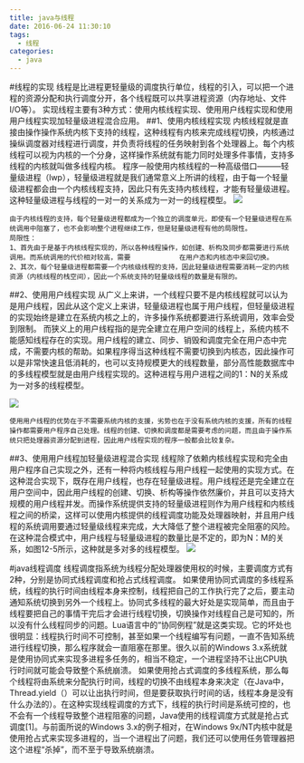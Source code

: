 ```yaml
---
title: java与线程
date: 2016-06-24 11:30:10
tags:
  - 线程
categories: 
  - java
---
```



#线程的实现
    线程是比进程更轻量级的调度执行单位，线程的引入，可以把一个进程的资源分配和执行调度分开，各个线程既可以共享进程资源（内存地址、文件I/O等）。
    实现线程主要有3种方式：使用内核线程实现、使用用户线程实现和使用用户线程实现加轻量级进程混合应用。
##1、使用内核线程实现
    内核线程就是直接由操作操作系统内核下支持的线程，这种线程有内核来完成线程切换，内核通过操纵调度器对线程进行调度，并负责将线程的任务映射到各个处理器上。每个内核线程可以视为内核的一个分身，这样操作系统就有能力同时处理多件事情，支持多线程的内核就叫做多线程内核。
    程序一般使用内核线程的一种高级借口———轻量级进程（lwp），轻量级进程就是我们通常意义上所讲的线程，由于每一个轻量级进程都会由一个内核线程支持，因此只有先支持内核线程，才能有轻量级进程。这种轻量级进程与线程的一对一的关系成为一对一的线程模型。
 ![](~/00055.jpg)
 
    由于内核线程的支持，每个轻量级进程都成为一个独立的调度单元，即使有一个轻量级进程在系统调用中阻塞了，也不会影响整个进程继续工作，但是轻量级进程有他的局限性。
    局限性：
    1、首先由于是基于内核线程实现的，所以各种线程操作，如创建、析构及同步都需要进行系统调用。而系统调用的代价相对较高，需要            在用户态和内核态中来回切换。
    2、其次，每个轻量级进程都需要一个内核级线程的支持，因此轻量级进程需要消耗一定的内核资源（内核线程的栈空间），因此一个系统支持的轻量级线程的数量是有限的。
##2、使用用户线程实现
    从广义上来讲，一个线程只要不是内核线程就可以认为是用户线程，因此从这个定义上来讲，轻量级进程也属于用户线程，但轻量级进程的实现始终是建立在系统内核之上的，许多操作系统都要进行系统调用，效率会受到限制。
    而狭义上的用户线程指的是完全建立在用户空间的线程上，系统内核不能感知线程存在的实现。用户线程的建立、同步、销毁和调度完全在用户态中完成，不需要内核的帮助。如果程序得当这种线程不需要切换到内核态，因此操作可以是非常快速且低消耗的，也可以支持规模更大的线程数量，部分高性能数据库中的多线程模型就是由用户线程实现的。这种进程与用户进程之间的1：N的关系成为一对多的线程模型。                             

![](~/12-52-54.jpg)

    使用用户线程的优势在于不需要系统内核的支援，劣势也在于没有系统内核的支援，所有的线程操作都需要用户程序自己处理。线程的创建、切换和调度都是需要考虑的问题，而且由于操作系统只把处理器资源分配到进程，因此用户线程实现的程序一般都会比较复杂。
##3、使用用户线程加轻量级进程混合实现
    线程除了依赖内核线程实现和完全由用户程序自己实现之外，还有一种将内核线程与用户线程一起使用的实现方式。在这种混合实现下，既存在用户线程，也存在轻量级进程。用户线程还是完全建立在用户空间中，因此用户线程的创建、切换、析构等操作依然廉价，并且可以支持大规模的用户线程并发。而操作系统提供支持的轻量级进程则作为用户线程和内核线程之间的桥梁，这样可以使用内核提供的线程调度功能及处理器映射，并且用户线程的系统调用要通过轻量级线程来完成，大大降低了整个进程被完全阻塞的风险。在这种混合模式中，用户线程与轻量级进程的数量比是不定的，即为N：M的关系，如图12-5所示，这种就是多对多的线程模型。
![](~/12-57-33.jpg)

#java线程调度
    线程调度指系统为线程分配处理器使用权的时候，主要调度方式有2种，分别是协同式线程调度和抢占式线程调度。
    如果使用协同式调度的多线程系统，线程的执行时间由线程本身来控制，线程把自己的工作执行完了之后，要主动通知系统切换到另外一个线程上。协同式多线程的最大好处是实现简单，而且由于线程要把自己的事情干完后才会进行线程切换，切换操作对线程自己是可知的，所以没有什么线程同步的问题。Lua语言中的“协同例程”就是这类实现。它的坏处也很明显：线程执行时间不可控制，甚至如果一个线程编写有问题，一直不告知系统进行线程切换，那么程序就会一直阻塞在那里。很久以前的Windows 3.x系统就是使用协同式来实现多进程多任务的，相当不稳定，一个进程坚持不让出CPU执行时间就可能会导致整个系统崩溃。
    如果使用抢占式调度的多线程系统，那么每个线程将由系统来分配执行时间，线程的切换不由线程本身来决定（在Java中，Thread.yield（）可以让出执行时间，但是要获取执行时间的话，线程本身是没有什么办法的）。在这种实现线程调度的方式下，线程的执行时间是系统可控的，也不会有一个线程导致整个进程阻塞的问题，Java使用的线程调度方式就是抢占式调度[1]。与前面所说的Windows 3.x的例子相对，在Windows 9x/NT内核中就是使用抢占式来实现多进程的，当一个进程出了问题，我们还可以使用任务管理器把这个进程“杀掉”，而不至于导致系统崩溃。